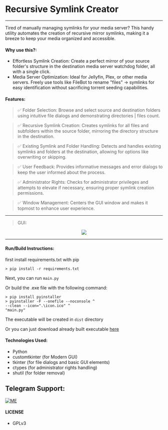# Recursive Symlink Creator
---

Tired of manually managing symlinks for your media server? This handy utility automates the creation of recursive mirror symlinks, making it a breeze to keep your media organized and accessible.


#### Why use this?:
* Effortless Symlink Creation: Create a perfect mirror of your source folder's structure in the destination media server watchdog folder, all with a single click.
* Media Server Optimization: Ideal for Jellyfin, Plex, or other media servers. Freely use tools like FileBot to rename "files" -> symlinks for easy identification without sacrificing torrent seeding capabilities.


#### Features:
> ✅ Folder Selection: Browse and select source and destination folders using intuitive file dialogs and demonstrating directories | files count.

> ✅ Recursive Symlink Creation: Creates symlinks for all files and subfolders within the source folder, mirroring the directory structure in the destination.

> ✅ Existing Symlink and Folder Handling: Detects and handles existing symlinks and folders at the destination, allowing for options like overwriting or skipping.

> ✅ User Feedback: Provides informative messages and error dialogs to keep the user informed about the process.

> ✅ Administrator Rights: Checks for administrator privileges and attempts to elevate if necessary, ensuring proper symlink creation permissions.

> ✅ Window Management: Centers the GUI window and makes it topmost to enhance user experience.

---

>GUI:
<p align="center">
<img src="https://telegra.ph/file/fd2b28b309302480b591e.jpg">
</p>

---

#### Run/Build Instructions:
first install requirements.txt with pip  
```
> pip install -r requirements.txt
```


Next, you can run `main.py`

Or build the .exe file with the following command:
```
> pip install pyinstaller
> pyinstaller -F --onefile --noconsole ^
--clean --icon=".\icon.ico" ^
"main.py"
```
The executable will be created in `dist` directory

Or you can just download already built executable [here](https://github.com/smyhlin/Recursive-Symlink-Creator/releases)

#### Technologies Used:

* Python
* customtkinter (for Modern GUI)
* tkinter (for file dialogs and basic GUI elements)
* ctypes (for administrator rights handling)
* shutil (for folder removal)



## Telegram Support:

[![ME](https://img.shields.io/badge/TG-ME-30302f?style=flat&logo=telegram)](https://t.me/s_myhlin)

#### LICENSE
- GPLv3